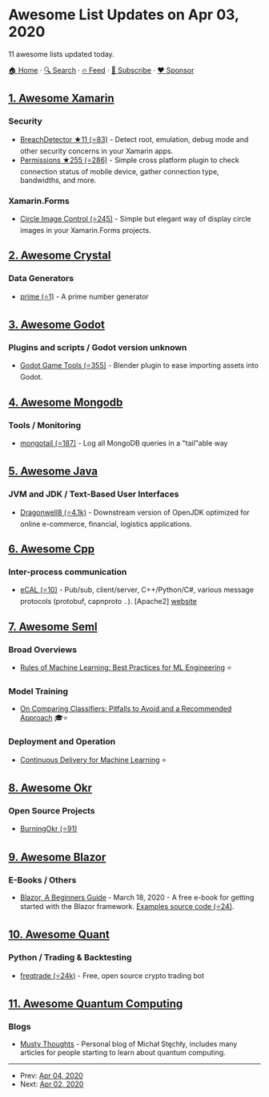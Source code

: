 # Awesome List Updates on Apr 03, 2020

11 awesome lists updated today.

[🏠 Home](/README.md) · [🔍 Search](https://www.trackawesomelist.com/search/) · [🔥 Feed](https://www.trackawesomelist.com/rss.xml) · [📮 Subscribe](https://trackawesomelist.us17.list-manage.com/subscribe?u=d2f0117aa829c83a63ec63c2f&id=36a103854c) · [❤️  Sponsor](https://github.com/sponsors/theowenyoung)



## [1. Awesome Xamarin](/content/XamSome/awesome-xamarin/README.md)

### Security

*   [BreachDetector ★11 (⭐83)](https://github.com/nmilcoff/BreachDetector) - Detect root, emulation, debug mode and other security concerns in your Xamarin apps.
*   [Permissions ★255 (⭐286)](https://github.com/jamesmontemagno/PermissionsPlugin) - Simple cross platform plugin to check connection status of mobile device, gather connection type, bandwidths, and more.

### Xamarin.Forms

*   [Circle Image Control (⭐245)](https://github.com/jamesmontemagno/ImageCirclePlugin) - Simple but elegant way of display circle images in your Xamarin.Forms projects.

## [2. Awesome Crystal](/content/veelenga/awesome-crystal/README.md)

### Data Generators

*   [prime (⭐1)](https://github.com/wontruefree/prime) - A prime number generator

## [3. Awesome Godot](/content/godotengine/awesome-godot/README.md)

### Plugins and scripts / Godot version unknown

*   [Godot Game Tools (⭐355)](https://github.com/vini-guerrero/Godot_Game_Tools) - Blender plugin to ease importing assets into Godot.

## [4. Awesome Mongodb](/content/ramnes/awesome-mongodb/README.md)

### Tools / Monitoring

*   [mongotail (⭐187)](https://github.com/mrsarm/mongotail) - Log all MongoDB queries in a "tail"able way

## [5. Awesome Java](/content/akullpp/awesome-java/README.md)

### JVM and JDK / Text-Based User Interfaces

*   [Dragonwell8 (⭐4.1k)](https://github.com/alibaba/dragonwell8) - Downstream version of OpenJDK optimized for online e-commerce, financial, logistics applications.

## [6. Awesome Cpp](/content/fffaraz/awesome-cpp/README.md)

### Inter-process communication

*   [eCAL (⭐10)](https://github.com/continental/ecal) - Pub/sub, client/server, C++/Python/C#, various message protocols (protobuf, capnproto ..). \[Apache2] [website](http://www.ecal.io/)

## [7. Awesome Seml](/content/SE-ML/awesome-seml/README.md)

### Broad Overviews

*   [Rules of Machine Learning: Best Practices for ML Engineering](https://developers.google.com/machine-learning/guides/rules-of-ml) ⭐

### Model Training

*   [On Comparing Classifiers: Pitfalls to Avoid and a Recommended Approach](https://link.springer.com/article/10.1023/A:1009752403260) 🎓⭐

### Deployment and Operation

*   [Continuous Delivery for Machine Learning](https://martinfowler.com/articles/cd4ml.html) ⭐

## [8. Awesome Okr](/content/domenicosolazzo/awesome-okr/README.md)

### Open Source Projects

*   [BurningOkr (⭐91)](https://github.com/BurningOKR/BurningOKR)

## [9. Awesome Blazor](/content/AdrienTorris/awesome-blazor/README.md)

### E-Books / Others

*   [Blazor, A Beginners Guide](https://www.telerik.com/campaigns/blazor/wp-beginners-guide-ebook) - March 18, 2020 - A free e-book for getting started with the Blazor framework. [Examples source code (⭐24)](https://github.com/EdCharbeneau/BlazorBookExamples).

## [10. Awesome Quant](/content/wilsonfreitas/awesome-quant/README.md)

### Python / Trading & Backtesting

*   [freqtrade (⭐24k)](https://github.com/freqtrade/freqtrade) - Free, open source crypto trading bot

## [11. Awesome Quantum Computing](/content/desireevl/awesome-quantum-computing/README.md)

### Blogs

*   [Musty Thoughts](http://mustythoughts.com) - Personal blog of Michał Stęchły, includes many articles for people starting to learn about quantum computing.

---

- Prev: [Apr 04, 2020](/content/2020/04/04/README.md)
- Next: [Apr 02, 2020](/content/2020/04/02/README.md)